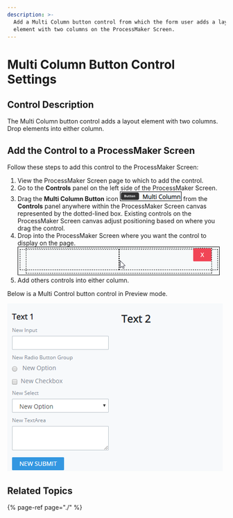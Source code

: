```yaml
---
description: >-
  Add a Multi Column button control from which the form user adds a layout
  element with two columns on the ProcessMaker Screen.
---
```


# Multi Column Button Control Settings

## Control Description <a id="control-description"></a>

The Multi Column button control adds a layout element with two columns. Drop elements into either column.

## Add the Control to a ProcessMaker Screen <a id="add-the-control-to-a-processmaker-screen"></a>

Follow these steps to add this control to the ProcessMaker Screen:

1. View the ProcessMaker Screen page to which to add the control.
2. Go to the **Controls** panel on the left side of the ProcessMaker Screen.
3. Drag the **Multi Column Button** icon ![](../../../../.gitbook/assets/multi-column-control-screens-builder-processes.png) from the **Controls** panel anywhere within the ProcessMaker Screen canvas represented by the dotted-lined box. Existing controls on the ProcessMaker Screen canvas adjust positioning based on where you drag the control.
4. Drop into the ProcessMaker Screen where you want the control to display on the page.​![](../../../../.gitbook/assets/multi-column-control-placed-screens-builder-processes.png)
5. Add others controls into either column. 

Below is a Multi Control button control in Preview mode. 

![](../../../../.gitbook/assets/multi-column-control-display-screens-builder-processes.png)

## Related Topics <a id="related-topics"></a>

{% page-ref page="./" %}

